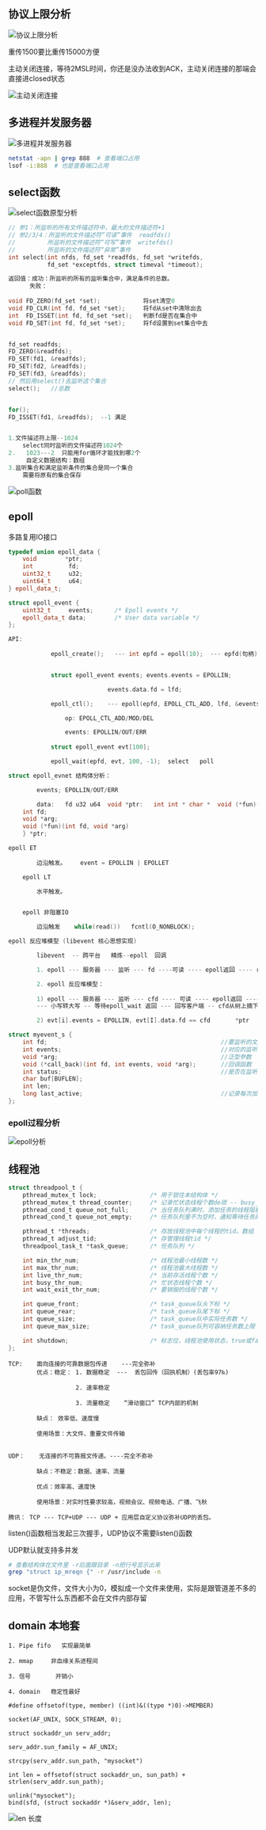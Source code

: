 ## 协议上限分析

![协议上限分析](assets/91kjsdhkjfhaa.png)

重传1500要比重传15000方便

主动关闭连接，等待2MSL时间，你还是没办法收到ACK，主动关闭连接的那端会直接进closed状态

![主动关闭连接](assets/13jkashdfsafkje.png)

## 多进程并发服务器

![多进程并发服务器](assets/kjasyf21ja3.png)

```bash
netstat -apn | grep 888  # 查看端口占用
lsof -i:888  # 也是查看端口占用
```

## select函数

![select函数原型分析](assets/klsdjlfqwie1293.png)

```cpp
// 参1：所监听的所有文件描述符中，最大的文件描述符+1
// 参2/3/4：所监听的文件描述符“可读”事件  readfds()
//		   所监听的文件描述符“可写”事件  writefds()
//         所监听的文件描述符“异常”事件
int select(int nfds, fd_set *readfds, fd_set *writefds,
           fd_set *exceptfds, struct timeval *timeout);

返回值：成功：所监听的所有的监听集合中，满足条件的总数。
	  失败：
    
void FD_ZERO(fd_set *set);	          将set清空0
void FD_CLR(int fd, fd_set *set);     将fd从set中清除出去
int  FD_ISSET(int fd, fd_set *set);	  判断fd是否在集合中
void FD_SET(int fd, fd_set *set);     将fd设置到set集合中去


fd_set readfds;
FD_ZERO(&readfds);
FD_SET(fd1, &readfds);
FD_SET(fd2, &readfds);
FD_SET(fd3, &readfds);
// 然后用select()去监听这个集合
select();   //总数


for();
FD_ISSET(fd1, &readfds);  --1 满足


1.文件描述符上限--1024
    select同时监听的文件描述符1024个
2.   1023---2  只能用for循环才能找到哪2个    
	 自定义数据结构：数组
3.监听集合和满足监听条件的集合是同一个集合
	需要将原有的集合保存
```

![poll函数](assets/poll_hanshu.png)

## epoll

多路复用IO接口

```cpp
typedef union epoll_data {
    void        *ptr;
    int          fd;
    uint32_t     u32;
    uint64_t     u64;
} epoll_data_t;

struct epoll_event {
    uint32_t     events;      /* Epoll events */
    epoll_data_t data;        /* User data variable */
};
```



```cpp
API:
			
			epoll_create();   --- int epfd = epoll(10);  --- epfd(句柄)


			struct epoll_event events; events.events = EPOLLIN;

						    events.data.fd = lfd;

			epoll_ctl();	--- epoll(epfd, EPOLL_CTL_ADD, lfd, &events);	

				op:	EPOLL_CTL_ADD/MOD/DEL

				events: EPOLLIN/OUT/ERR
				
			struct epoll_event evt[100];

			epoll_wait(epfd, evt, 100, -1);  select   poll 
```



```cpp
struct epoll_evnet 结构体分析：

		events; EPOLLIN/OUT/ERR

		data:	fd u32 u64  void *ptr:   int int * char *  void (*fun)(int arg)  stuct {				
    int fd;
    void *arg;
    void (*fun)(int fd, void *arg)	
    } *ptr;
```



```cpp
epoll ET 
	
		边沿触发。    event = EPOLLIN | EPOLLET

	epoll LT

		水平触发。


	epoll 非阻塞IO

		边沿触发    while(read())   fcntl(O_NONBLOCK);
```



```cpp
epoll 反应堆模型 (libevent 核心思想实现)

		libevent  -- 跨平台   精炼--epoll  回调   

		1. epoll --- 服务器 --- 监听 --- fd ----可读 ---- epoll返回 ---- read --- 小写转大写 --- write ---- epoll继续监听。

		2. epoll 反应堆模型：
													      
 		1) epoll --- 服务器 --- 监听 --- cfd ---- 可读 ---- epoll返回 ---- read -- cfd从树上摘下 --- 设置监听cfd写事件， 操作 ("滑动窗口") 
		--- 小写转大写 -- 等待epoll_wait 返回 --- 回写客户端 -- cfd从树上摘下 ----- 设置监听cfd读事件， 操作 -- epoll继续监听。

		2) evt[i].events = EPOLLIN, evt[I].data.fd == cfd       *ptr     struct {int fd, void (*func)(void *arg), void *arg}
```



```cpp
struct myevent_s {
    int fd;                                                 //要监听的文件描述符
    int events;                                             //对应的监听事件
    void *arg;                                              //泛型参数
    void (*call_back)(int fd, int events, void *arg);       //回调函数
    int status;                                             //是否在监听:1->在红黑树上(监听), 0->不在(不监听)
    char buf[BUFLEN];
    int len;
    long last_active;                                       //记录每次加入红黑树 g_efd 的时间值
};
```

### epoll过程分析

![epoll分析](assets/epoll_fenxi.png)



## 线程池

```C
struct threadpool_t {
    pthread_mutex_t lock;               /* 用于锁住本结构体 */    
    pthread_mutex_t thread_counter;     /* 记录忙状态线程个数de琐 -- busy_thr_num */
    pthread_cond_t queue_not_full;      /* 当任务队列满时，添加任务的线程阻塞，等待此条件变量 */
    pthread_cond_t queue_not_empty;     /* 任务队列里不为空时，通知等待任务的线程 */

    pthread_t *threads;                 /* 存放线程池中每个线程的tid。数组 */
    pthread_t adjust_tid;               /* 存管理线程tid */
    threadpool_task_t *task_queue;      /* 任务队列 */

    int min_thr_num;                    /* 线程池最小线程数 */
    int max_thr_num;                    /* 线程池最大线程数 */
    int live_thr_num;                   /* 当前存活线程个数 */
    int busy_thr_num;                   /* 忙状态线程个数 */
    int wait_exit_thr_num;              /* 要销毁的线程个数 */

    int queue_front;                    /* task_queue队头下标 */
    int queue_rear;                     /* task_queue队尾下标 */
    int queue_size;                     /* task_queue队中实际任务数 */
    int queue_max_size;                 /* task_queue队列可容纳任务数上限 */

    int shutdown;                       /* 标志位，线程池使用状态，true或false */
};
```



	TCP:	面向连接的可靠数据包传递	---完全弥补
			优点：稳定： 1. 数据稳定  ---  丢包回传（回执机制）(丢包率97‰)
	
			       	   2. 速率稳定
	
			           3. 流量稳定    “滑动窗口” TCP内部的机制
	
			缺点： 效率低、速度慢
	
			使用场景：大文件、重要文件传输


	UDP：    无连接的不可靠报文传递。----完全不弥补
	
			缺点：不稳定：数据、速率、流量
	
			优点：效率高、速度快
	
		    使用场景：对实时性要求较高，视频会议、视频电话、广播、飞秋
	
	腾讯： TCP --- TCP+UDP --- UDP + 应用层自定义协议弥补UDP的丢包。


listen()函数相当发起三次握手，UDP协议不需要listen()函数

UDP默认就支持多并发

```bash
# 查看结构体在文件里 -r后面跟目录 -n把行号显示出来
grep "struct ip_mreqn {" -r /usr/include -n

```

socket是伪文件，文件大小为0，模拟成一个文件来使用，实际是跟管道差不多的应用，不管写什么东西都不会在文件内部存留

## domain 本地套

```
1. Pipe fifo   实现最简单

2. mmap 	非血缘关系进程间

3. 信号		开销小

4. domain	稳定性最好

#define offsetof(type, member) ((int)&((type *)0)->MEMBER)

socket(AF_UNIX, SOCK_STREAM, 0);

struct sockaddr_un serv_addr;

serv_addr.sun_family = AF_UNIX;

strcpy(serv_addr.sun_path, "mysocket")

int len = offsetof(struct sockaddr_un, sun_path) + strlen(serv_addr.sun_path);

unlink("mysocket");
bind(sfd, (struct sockaddr *)&serv_addr, len);
```

![len 长度](assets/lengthaskdf.png)
